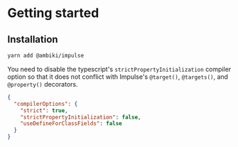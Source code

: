 # Getting started

## Installation

```bash
yarn add @ambiki/impulse
```

You need to disable the typescript's `strictPropertyInitialization` compiler option so that it does not conflict
with Impulse's `@target()`, `@targets()`, and `@property()` decorators.

```json
{
  "compilerOptions": {
    "strict": true,
    "strictPropertyInitialization": false,
    "useDefineForClassFields": false
  }
}
```
